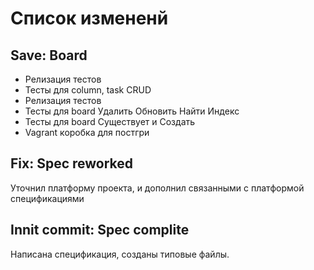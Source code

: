 # Список измененй

## Save: Board

* Релизация тестов
* Тесты для column, task  CRUD
* Релизация тестов
* Тесты для board Удалить Обновить Найти Индекс
* Тесты для board Существует и Создать
* Vagrant коробка для постгри

## Fix: Spec reworked

Уточнил платформу проекта, и дополнил связанными с платформой спецификациями

## Innit commit: Spec complite

Написана спецификация, созданы типовые файлы.
